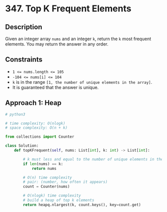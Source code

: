 # 347. Top K Frequent Elements

## Description

Given an integer array `nums` and an integer `k`, return the `k` most frequent elements. You may return the answer in any order.

## Constraints

- `1 <= nums.length <= 105`
- `-104 <= nums[i] <= 104`
- `k` is in the range `[1, the number of unique elements in the array]`.
- It is guaranteed that the answer is unique.

## Approach 1: Heap

```python
# python3

# time complexity: O(nlogk)
# space complexity: O(n + k)

from collections import Counter

class Solution:
    def topKFrequent(self, nums: List[int], k: int) -> List[int]:

        # k must less and equal to the number of unique elements in the array
        if len(nums) == k:
            return nums

        # O(n) time complexity
        # pair: (number, how often it appears)
        count = Counter(nums)

        # O(nlogk) time complexity
        # build a heap of top k elements
        return heapq.nlargest(k, count.keys(), key=count.get)
```